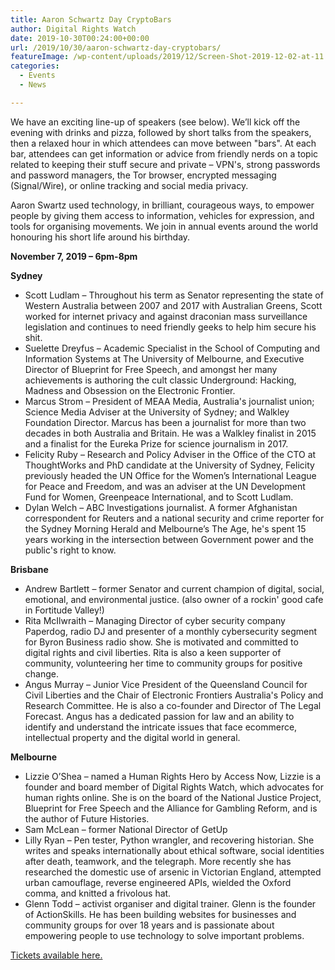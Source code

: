 ```yaml
---
title: Aaron Schwartz Day CryptoBars
author: Digital Rights Watch
date: 2019-10-30T00:24:00+00:00
url: /2019/10/30/aaron-schwartz-day-cryptobars/
featureImage: /wp-content/uploads/2019/12/Screen-Shot-2019-12-02-at-11.23.33-am.png
categories:
  - Events
  - News

---
```

We have an exciting line-up of speakers (see below). We&#8217;ll kick off the evening with drinks and pizza, followed by short talks from the speakers, then a relaxed hour in which attendees can move between "bars". At each bar, attendees can get information or advice from friendly nerds on a topic related to keeping their stuff secure and private – VPN's, strong passwords and password managers, the Tor browser, encrypted messaging (Signal/Wire), or online tracking and social media privacy.

Aaron Swartz used technology, in brilliant, courageous ways, to empower people by giving them access to information, vehicles for expression, and tools for organising movements. We join in annual events around the world honouring his short life around his birthday.

**November 7, 2019 &#8211; 6pm-8pm**

**Sydney**

  * Scott Ludlam – Throughout his term as Senator representing the state of Western Australia between 2007 and 2017 with Australian Greens, Scott worked for internet privacy and against draconian mass surveillance legislation and continues to need friendly geeks to help him secure his shit.
  * Suelette Dreyfus – Academic Specialist in the School of Computing and Information Systems at The University of Melbourne, and Executive Director of Blueprint for Free Speech, and amongst her many achievements is authoring the cult classic Underground: Hacking, Madness and Obsession on the Electronic Frontier.
  * Marcus Strom – President of MEAA Media, Australia's journalist union; Science Media Adviser at the University of Sydney; and Walkley Foundation Director. Marcus has been a journalist for more than two decades in both Australia and Britain. He was a Walkley finalist in 2015 and a finalist for the Eureka Prize for science journalism in 2017.
  * Felicity Ruby – Research and Policy Adviser in the Office of the CTO at ThoughtWorks and PhD candidate at the University of Sydney, Felicity previously headed the UN Office for the Women&#8217;s International League for Peace and Freedom, and was an adviser at the UN Development Fund for Women, Greenpeace International, and to Scott Ludlam.
  * Dylan Welch – ABC Investigations journalist. A former Afghanistan correspondent for Reuters and a national security and crime reporter for the Sydney Morning Herald and Melbourne&#8217;s The Age, he's spent 15 years working in the intersection between Government power and the public's right to know.

**Brisbane**

  * Andrew Bartlett – former Senator and current champion of digital, social, emotional, and environmental justice. (also owner of a rockin' good cafe in Fortitude Valley!)
  * Rita McIlwraith – Managing Director of cyber security company Paperdog, radio DJ and presenter of a monthly cybersecurity segment for Byron Business radio show. She is motivated and committed to digital rights and civil liberties. Rita is also a keen supporter of community, volunteering her time to community groups for positive change.
  * Angus Murray – Junior Vice President of the Queensland Council for Civil Liberties and the Chair of Electronic Frontiers Australia's Policy and Research Committee. He is also a co-founder and Director of The Legal Forecast. Angus has a dedicated passion for law and an ability to identify and understand the intricate issues that face ecommerce, intellectual property and the digital world in general.

**Melbourne**

  * Lizzie O&#8217;Shea – named a Human Rights Hero by Access Now, Lizzie is a founder and board member of Digital Rights Watch, which advocates for human rights online. She is on the board of the National Justice Project, Blueprint for Free Speech and the Alliance for Gambling Reform, and is the author of Future Histories.
  * Sam McLean – former National Director of GetUp
  * Lilly Ryan – Pen tester, Python wrangler, and recovering historian. She writes and speaks internationally about ethical software, social identities after death, teamwork, and the telegraph. More recently she has researched the domestic use of arsenic in Victorian England, attempted urban camouflage, reverse engineered APIs, wielded the Oxford comma, and knitted a frivolous hat.
  * Glenn Todd – activist organiser and digital trainer. Glenn is the founder of ActionSkills. He has been building websites for businesses and community groups for over 18 years and is passionate about empowering people to use technology to solve important problems.

[Tickets available here.][1]

 [1]: https://pretix.eu/thoughtworks/ASDay2019/

